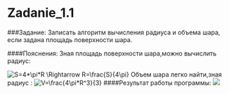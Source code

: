 Zadanie_1.1
===========
###Задание:
Записать алгоритм вычисления радиуса и объема шара, если задана площадь поверхности шара.

####Пояснения:
Зная площадь поверхности шара,можно вычислить радиус:

<img src="http://latex.codecogs.com/gif.latex?S=4*\pi*R&space;\Rightarrow&space;R=\frac{S}{4\pi}" title="S=4*\pi*R \Rightarrow R=\frac{S}{4\pi}" />
Объем шара легко найти,зная радиус :

<img src="http://latex.codecogs.com/gif.latex?V=\frac{4\pi*R^3}{3}" title="V=\frac{4\pi*R^3}{3}" />
####Результат работы программы:
<a target="_blank" href="http://fastpic.ru"><img src="http://i64.fastpic.ru/big/2014/0704/13/8914efeded11412fabc54620c8ec3f13.jpg" border="0"></a>
